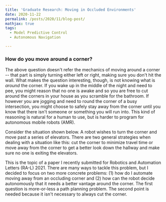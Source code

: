 ```yaml
---
title: 'Graduate Research: Moving in Occluded Environments'
date: 2020-11-22
permalink: /posts/2020/11/blog-post/
mathjax: true
tags:
  - Model Predictive Control
  - Autonomous Navigation

---
```


### How do you move around a corner?

The above question doesn't refer the mechanics of moving around a corner -- that part is simply turning either left or right, making sure you don't hit the wall. What makes the question interesting, though, is not knowing what is _around_ the corner. If you wake up in the middle of the night and need to pee, you might reason that no one is awake and so you are free to cut around the corners in your house as you scramble for the bathroom. If however you are jogging and need to round the corner of a busy intersection, you might choose to safely stay away from the corner until you know that there isn't someone or something you will run into. This kind of reasoning is natural for a human to use, but is harder to program for autonomous mobile robots (AMR).

Consider the situation shown below. A robot wishes to turn the corner and move past a series of elevators. There are two general strategies when dealing with a situation like this: cut the corner to minimize travel time or move away from the corner to get a better look down the hallway and make sure no one is exiting the elevators.

This is the topic of a paper I recently submitted for Robotics and Automation Letters (RA-L) 2021. There are many ways to tackle this problem, but I decided to focus on two more concrete problems: (1) how do I automate moving away from an occluding corner and (2) how can the robot decide autonomously that it needs a better vantage around the corner. The first question is more-or-less a path planning problem. The second point is needed because it isn't necessary to always cut the corner. 

